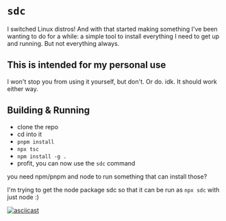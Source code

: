 # `sdc`

I switched Linux distros! And with that started making something I've been wanting to do for a while: a simple tool to install everything I need to get up and running. But not everything always.

## This is intended for my personal use

I won't stop you from using it yourself, but don't. Or do. idk. It should work either way.

## Building & Running

- clone the repo
- cd into it
- `pnpm install`
- `npx tsc`
- `npm install -g .`
- profit, you can now use the `sdc` command

you need npm/pnpm and node to run something that can install those?

I'm trying to get the node package sdc so that it can be run as `npx sdc` with just node :)

[![asciicast](https://asciinema.org/a/9thxmkbKO9ydXiZnGtLXqe4BQ.svg)](https://asciinema.org/a/9thxmkbKO9ydXiZnGtLXqe4BQ)
